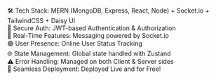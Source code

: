 🛠️ Tech Stack: MERN (MongoDB, Express, React, Node) + Socket.io + TailwindCSS + Daisy UI  
🔑 Secure Auth: JWT-based Authentication & Authorization  
💬 Real-Time Features: Messaging powered by Socket.io  
🟢 User Presence: Online User Status Tracking  
🌐 State Management: Global state handled with Zustand  
⚠️ Error Handling: Managed on both Client & Server sides  
🚀 Seamless Deployment: Deployed Live and for Free!  
